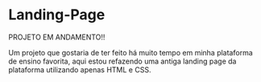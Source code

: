 # Landing-Page

PROJETO EM ANDAMENTO!!


Um projeto que gostaria de ter feito há muito tempo em minha plataforma de ensino favorita, aqui estou refazendo uma antiga landing page da plataforma
utilizando apenas HTML e CSS.

